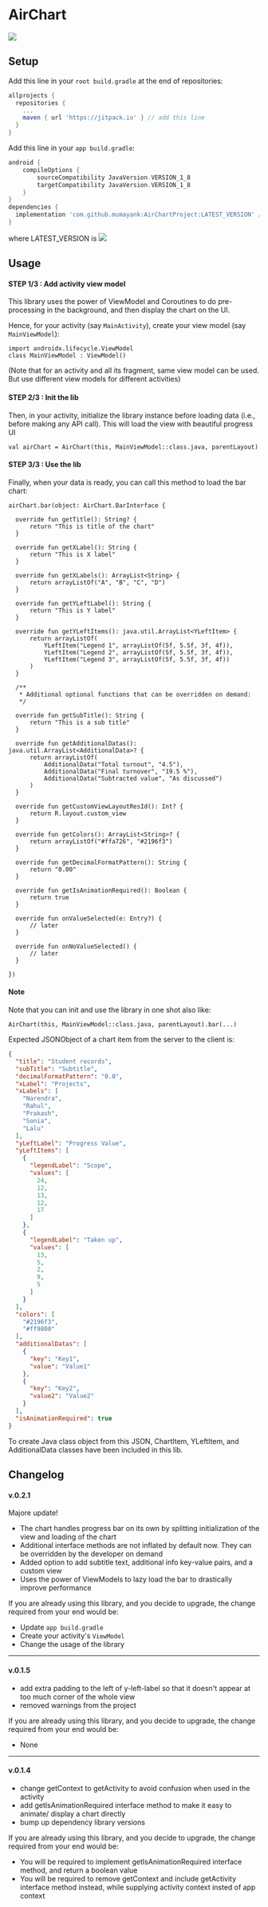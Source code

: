 # AirChart
[![](https://jitpack.io/v/mumayank/AirChartProject.svg)](https://jitpack.io/#mumayank/AirChartProject)

## Setup

Add this line in your `root build.gradle` at the end of repositories:

```gradle
allprojects {
  repositories {
    ...
    maven { url 'https://jitpack.io' } // add this line
  }
}
  ```
Add this line in your `app build.gradle`:
```gradle
android {
    compileOptions {
        sourceCompatibility JavaVersion.VERSION_1_8
        targetCompatibility JavaVersion.VERSION_1_8
    }
}
dependencies {
  implementation 'com.github.mumayank:AirChartProject:LATEST_VERSION' // add this line
}
```
where LATEST_VERSION is [![](https://jitpack.io/v/mumayank/AirChartProject.svg)](https://jitpack.io/#mumayank/AirChartProject)

## Usage

#### STEP 1/3 : Add activity view model
This library uses the power of ViewModel and Coroutines to do pre-processing in the background, and then display the chart on the UI.

Hence, for your activity (say `MainActivity`), create your view model (say `MainViewModel`):
```
import androidx.lifecycle.ViewModel
class MainViewModel : ViewModel()
```
(Note that for an activity and all its fragment, same view model can be used. But use different view models for different activities)

#### STEP 2/3 : Init the lib

Then, in your activity, initialize the library instance before loading data (i.e., before making any API call). This will load the view with beautiful progress UI
```
val airChart = AirChart(this, MainViewModel::class.java, parentLayout)
```

#### STEP 3/3 : Use the lib

Finally, when your data is ready, you can call this method to load the bar chart:
```
airChart.bar(object: AirChart.BarInterface {

  override fun getTitle(): String? {
      return "This is title of the chart"
  }

  override fun getXLabel(): String {
      return "This is X label"
  }

  override fun getXLabels(): ArrayList<String> {
      return arrayListOf("A", "B", "C", "D")
  }

  override fun getYLeftLabel(): String {
      return "This is Y label"
  }

  override fun getYLeftItems(): java.util.ArrayList<YLeftItem> {
      return arrayListOf(
          YLeftItem("Legend 1", arrayListOf(5f, 5.5f, 3f, 4f)),
          YLeftItem("Legend 2", arrayListOf(5f, 5.5f, 3f, 4f)),
          YLeftItem("Legend 3", arrayListOf(5f, 5.5f, 3f, 4f))
      )
  }

  /**
   * Additional optional functions that can be overridden on demand:
   */

  override fun getSubTitle(): String {
      return "This is a sub title"
  }

  override fun getAdditionalDatas(): java.util.ArrayList<AdditionalData>? {
      return arrayListOf(
          AdditionalData("Total turnout", "4.5"),
          AdditionalData("Final turnover", "19.5 %"),
          AdditionalData("Subtracted value", "As discussed")
      )
  }

  override fun getCustomViewLayoutResId(): Int? {
      return R.layout.custom_view
  }

  override fun getColors(): ArrayList<String>? {
      return arrayListOf("#ffa726", "#2196f3")
  }

  override fun getDecimalFormatPattern(): String {
      return "0.00"
  }

  override fun getIsAnimationRequired(): Boolean {
      return true
  }

  override fun onValueSelected(e: Entry?) {
      // later
  }

  override fun onNoValueSelected() {
      // later
  }

})

```
#### Note
Note that you can init and use the library in one shot also like:
```
AirChart(this, MainViewModel::class.java, parentLayout).bar(...)
```

Expected JSONObject of a chart item from the server to the client is:

```json
{
  "title": "Student records",
  "subTitle": "Subtitle",
  "decimalFormatPattern": "0.0",
  "xLabel": "Projects",
  "xLabels": [
    "Narendra",
    "Rahul",
    "Prakash",
    "Sonia",
    "Lalu"
  ],
  "yLeftLabel": "Progress Value",
  "yLeftItems": [
    {
      "legendLabel": "Scope",
      "values": [
        24,
        12,
        13,
        12,
        17
      ]
    },
    {
      "legendLabel": "Taken up",
      "values": [
        13,
        5,
        2,
        9,
        5
      ]
    }
  ],
  "colors": [
    "#2196f3",
    "#ff9800"
  ],
  "additionalDatas": [
    {
      "key": "Key1",
      "value": "Value1"
    },
    {
      "key": "Key2",
      "value2": "Value2"
    }
  ],
  "isAnimationRequired": true
}
```

To create Java class object from this JSON, ChartItem, YLeftItem, and AdditionalData classes have been included in this lib.

## Changelog

#### v.0.2.1

Majore update!
+ The chart handles progress bar on its own by splitting initialization of the view and loading of the chart
+ Additional interface methods are not inflated by default now. They can be overridden by the developer on demand
+ Added option to add subtitle text, additional info key-value pairs, and a custom view
+ Uses the power of ViewModels to lazy load the bar to drastically improve performance

If you are already using this library, and you decide to upgrade, the change required from your end would be:
+ Update `app build.gradle`
+ Create your activity's `ViewModel`
+ Change the usage of the library 
---

#### v.0.1.5

+ add extra padding to the left of y-left-label so that it doesn't appear at too much corner of the whole view
+ removed warnings from the project

If you are already using this library, and you decide to upgrade, the change required from your end would be:
+ None

---

#### v.0.1.4

+ change getContext to getActivity to avoid confusion when used in the activity
+ add getIsAnimationRequired interface method to make it easy to animate/ display a chart directly
+ bump up dependency library versions

If you are already using this library, and you decide to upgrade, the change required from your end would be:
+ You will be required to implement getIsAnimationRequired interface method, and return a boolean value
+ You will be required to remove getContext and include getActivity interface method instead, while supplying activity context insted of app context
